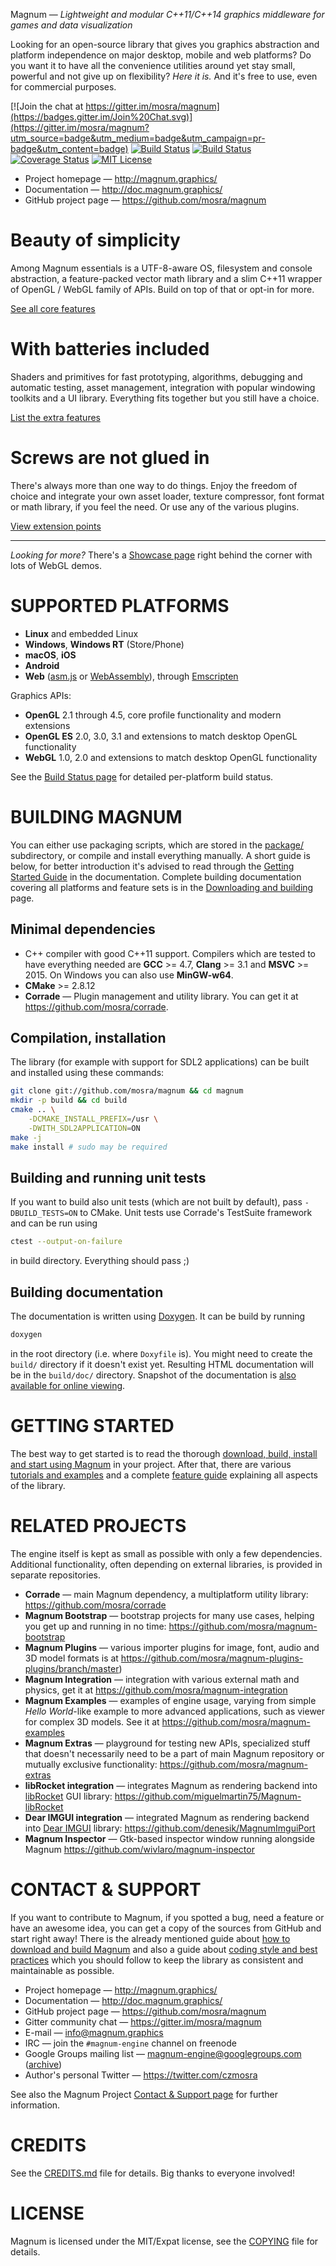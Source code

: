 Magnum — *Lightweight and modular C++11/C++14 graphics middleware for games and data visualization*

Looking for an open-source library that gives you graphics abstraction and
platform independence on major desktop, mobile and web platforms? Do you want
it to have all the convenience utilities around yet stay small, powerful and
not give up on flexibility? *Here it is.* And it's free to use, even for
commercial purposes.

[![Join the chat at https://gitter.im/mosra/magnum](https://badges.gitter.im/Join%20Chat.svg)](https://gitter.im/mosra/magnum?utm_source=badge&utm_medium=badge&utm_campaign=pr-badge&utm_content=badge)
[![Build Status](https://travis-ci.org/mosra/magnum.svg?branch=master)](https://travis-ci.org/mosra/magnum)
[![Build Status](https://ci.appveyor.com/api/projects/status/5b477m034cfaskse/branch/master?svg=true)](https://ci.appveyor.com/project/mosra/magnum/branch/master)
[![Coverage Status](https://coveralls.io/repos/github/mosra/magnum/badge.svg?branch=master)](https://coveralls.io/github/mosra/magnum?branch=master)
[![MIT License](https://img.shields.io/badge/License-MIT-yellow.svg)](https://opensource.org/licenses/MIT)

-   Project homepage — http://magnum.graphics/
-   Documentation — http://doc.magnum.graphics/
-   GitHub project page — https://github.com/mosra/magnum

Beauty of simplicity
====================

Among Magnum essentials is a UTF-8-aware OS, filesystem and console
abstraction, a feature-packed vector math library and a slim C++11 wrapper of
OpenGL / WebGL family of APIs. Build on top of that or opt-in for more.

[See all core features](http://magnum.graphics/features/)

With batteries included
=======================

Shaders and primitives for fast prototyping, algorithms, debugging and
automatic testing, asset management, integration with popular windowing
toolkits and a UI library. Everything fits together but you still have a
choice.

[List the extra features](http://magnum.graphics/features/extras/)

Screws are not glued in
=======================

There's always more than one way to do things. Enjoy the freedom of choice and
integrate your own asset loader, texture compressor, font format or math
library, if you feel the need. Or use any of the various plugins.

[View extension points](http://magnum.graphics/features/extensions/)

-------

*Looking for more?* There's a [Showcase page](http://magnum.graphics/showcase/)
right behind the corner with lots of WebGL demos.

SUPPORTED PLATFORMS
===================

-   **Linux** and embedded Linux
-   **Windows**, **Windows RT** (Store/Phone)
-   **macOS**, **iOS**
-   **Android**
-   **Web** ([asm.js](http://asmjs.org/) or [WebAssembly](http://webassembly.org/)),
    through [Emscripten](http://kripken.github.io/emscripten-site/)

Graphics APIs:

-   **OpenGL** 2.1 through 4.5, core profile functionality and modern
    extensions
-   **OpenGL ES** 2.0, 3.0, 3.1 and extensions to match desktop OpenGL
    functionality
-   **WebGL** 1.0, 2.0 and extensions to match desktop OpenGL functionality

See the [Build Status page](http://magnum.graphics/build-status/) for detailed
per-platform build status.

BUILDING MAGNUM
===============

You can either use packaging scripts, which are stored in the
[package/](https://github.com/mosra/magnum/tree/master/package) subdirectory,
or compile and install everything manually. A short guide is below, for better
introduction it's advised to read through the
[Getting Started Guide](http://doc.magnum.graphics/magnum/getting-started.html)
in the documentation. Complete building documentation covering all platforms
and feature sets is in the [Downloading and building](http://doc.magnum.graphics/magnum/building.html)
page.

Minimal dependencies
--------------------

-   C++ compiler with good C++11 support. Compilers which are tested to have
    everything needed are **GCC** >= 4.7, **Clang** >= 3.1 and **MSVC** >= 2015.
    On Windows you can also use **MinGW-w64**.
-   **CMake** >= 2.8.12
-   **Corrade** — Plugin management and utility library. You can get it at
    https://github.com/mosra/corrade.

Compilation, installation
-------------------------

The library (for example with support for SDL2 applications) can be built and
installed using these commands:

```sh
git clone git://github.com/mosra/magnum && cd magnum
mkdir -p build && cd build
cmake .. \
    -DCMAKE_INSTALL_PREFIX=/usr \
    -DWITH_SDL2APPLICATION=ON
make -j
make install # sudo may be required
```

Building and running unit tests
-------------------------------

If you want to build also unit tests (which are not built by default), pass
`-DBUILD_TESTS=ON` to CMake. Unit tests use Corrade's TestSuite framework and
can be run using

```sh
ctest --output-on-failure
```

in build directory. Everything should pass ;)

Building documentation
----------------------

The documentation is written using [Doxygen](https://doxygen.org). It can be
build by running

```sh
doxygen
```

in the root directory (i.e. where `Doxyfile` is).  You might need to create the
`build/` directory if it doesn't exist yet. Resulting HTML documentation will
be in the `build/doc/` directory. Snapshot of the documentation is
[also available for online viewing](http://doc.magnum.graphics/).

GETTING STARTED
===============

The best way to get started is to read the thorough
[download, build, install and start using Magnum](http://doc.magnum.graphics/magnum/getting-started.html)
in your project. After that, there are various [tutorials and examples](http://doc.magnum.graphics/magnum/example-index.html)
and a complete [feature guide](http://doc.magnum.graphics/magnum/features.html)
explaining all aspects of the library.

RELATED PROJECTS
================

The engine itself is kept as small as possible with only a few dependencies.
Additional functionality, often depending on external libraries, is provided in
separate repositories.

-   **Corrade** — main Magnum dependency, a multiplatform utility library:
    https://github.com/mosra/corrade
-   **Magnum Bootstrap** — bootstrap projects for many use cases, helping you
    get up and running in no time: https://github.com/mosra/magnum-bootstrap
-   **Magnum Plugins** — various importer plugins for image, font, audio and
    3D model formats is at https://github.com/mosra/magnum-plugins-plugins/branch/master)
-   **Magnum Integration** — integration with various external math and
    physics, get it at https://github.com/mosra/magnum-integration
-   **Magnum Examples** — examples of engine usage, varying from simple
    *Hello World*-like example to more advanced applications, such as viewer
    for complex 3D models. See it at https://github.com/mosra/magnum-examples
-   **Magnum Extras** — playground for testing new APIs, specialized stuff
    that doesn't necessarily need to be a part of main Magnum repository or
    mutually exclusive functionality: https://github.com/mosra/magnum-extras
-   **libRocket integration** — integrates Magnum as rendering backend into
    [libRocket](https://github.com/libRocket/libRocket) GUI library:
    https://github.com/miguelmartin75/Magnum-libRocket
-   **Dear IMGUI integration** — integrated Magnum as rendering backend into
    [Dear IMGUI](https://github.com/ocornut/imgui) library:
    https://github.com/denesik/MagnumImguiPort
-   **Magnum Inspector** — Gtk-based inspector window running alongside Magnum
    https://github.com/wivlaro/magnum-inspector

CONTACT & SUPPORT
=================

If you want to contribute to Magnum, if you spotted a bug, need a feature or
have an awesome idea, you can get a copy of the sources from GitHub and start
right away! There is the already mentioned guide about
[how to download and build Magnum](http://doc.magnum.graphics/magnum/building.html)
and also a guide about [coding style and best practices](http://doc.magnum.graphics/magnum/coding-style.html)
which you should follow to keep the library as consistent and maintainable as
possible.

-   Project homepage — http://magnum.graphics/
-   Documentation — http://doc.magnum.graphics/
-   GitHub project page — https://github.com/mosra/magnum
-   Gitter community chat — https://gitter.im/mosra/magnum
-   E-mail — info@magnum.graphics
-   IRC — join the `#magnum-engine` channel on freenode
-   Google Groups mailing list — magnum-engine@googlegroups.com ([archive](https://groups.google.com/forum/#!forum/magnum-engine))
-   Author's personal Twitter — https://twitter.com/czmosra

See also the Magnum Project [Contact & Support page](http://magnum.graphics/contact/)
for further information.

CREDITS
=======

See the [CREDITS.md](CREDITS.md) file for details. Big thanks to everyone
involved!

LICENSE
=======

Magnum is licensed under the MIT/Expat license, see the [COPYING](COPYING) file
for details.
